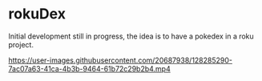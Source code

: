 # rokuDex

Initial development still in progress, the idea is to have a pokedex in a roku project.

https://user-images.githubusercontent.com/20687938/128285290-7ac07a63-41ca-4b3b-9464-61b72c29b2b4.mp4
